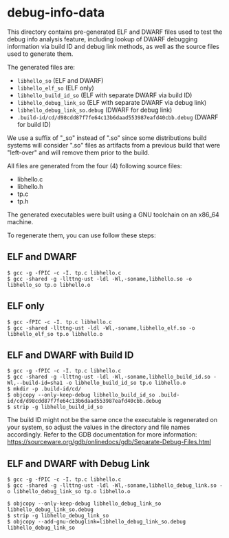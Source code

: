 debug-info-data
==============

This directory contains pre-generated ELF and DWARF files used to test
the debug info analysis feature, including lookup of DWARF debugging
information via build ID and debug link methods, as well as the source
files used to generate them.

The generated files are:

* `libhello_so` (ELF and DWARF)
* `libhello_elf_so` (ELF only)
* `libhello_build_id_so` (ELF with separate DWARF via build ID)
* `libhello_debug_link_so` (ELF with separate DWARF via debug link)
* `libhello_debug_link_so.debug` (DWARF for debug link)
* `.build-id/cd/d98cdd87f7fe64c13b6daad553987eafd40cbb.debug` (DWARF for build ID)

We use a suffix of "_so" instead of ".so" since some distributions
build systems will consider ".so" files as artifacts from a previous
build that were "left-over" and will remove them prior to the build.

All files are generated from the four (4) following source files:

* libhello.c
* libhello.h
* tp.c
* tp.h

The generated executables were built using a GNU toolchain on an
x86_64 machine.

To regenerate them, you can use follow these steps:

## ELF and DWARF

    $ gcc -g -fPIC -c -I. tp.c libhello.c
    $ gcc -shared -g -llttng-ust -ldl -Wl,-soname,libhello.so -o libhello_so tp.o libhello.o

## ELF only

    $ gcc -fPIC -c -I. tp.c libhello.c
    $ gcc -shared -llttng-ust -ldl -Wl,-soname,libhello_elf.so -o libhello_elf_so tp.o libhello.o

## ELF and DWARF with Build ID

    $ gcc -g -fPIC -c -I. tp.c libhello.c
    $ gcc -shared -g -llttng-ust -ldl -Wl,-soname,libhello_build_id.so -Wl,--build-id=sha1 -o libhello_build_id_so tp.o libhello.o
    $ mkdir -p .build-id/cd/
    $ objcopy --only-keep-debug libhello_build_id_so .build-id/cd/d98cdd87f7fe64c13b6daad553987eafd40cbb.debug
    $ strip -g libhello_build_id_so

The build ID might not be the same once the executable is regenerated
on your system, so adjust the values in the directory and file names
accordingly. Refer to the GDB documentation for more information:
https://sourceware.org/gdb/onlinedocs/gdb/Separate-Debug-Files.html

##  ELF and DWARF with Debug Link

    $ gcc -g -fPIC -c -I. tp.c libhello.c
    $ gcc -shared -g -llttng-ust -ldl -Wl,-soname,libhello_debug_link.so -o libhello_debug_link_so tp.o libhello.o

    $ objcopy --only-keep-debug libhello_debug_link_so libhello_debug_link_so.debug
    $ strip -g libhello_debug_link_so
    $ objcopy --add-gnu-debuglink=libhello_debug_link_so.debug libhello_debug_link_so
